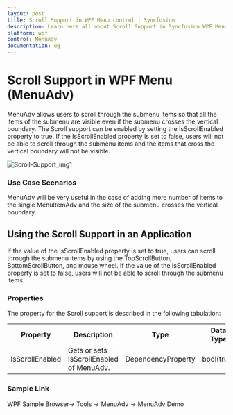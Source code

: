 ```yaml
---
layout: post
title: Scroll Support in WPF Menu control | Syncfusion
description: Learn here all about Scroll Support in Syncfusion WPF Menu (MenuAdv) control, its elements and more details.
platform: wpf
control: MenuAdv
documentation: ug
---
```


# Scroll Support in WPF Menu (MenuAdv)

MenuAdv allows users to scroll through the submenu items so that all the items of the submenu are visible even if the submenu crosses the vertical boundary. The Scroll support can be enabled by setting the IsScrollEnabled property to true. If the IsScrollEnabled property is set to false, users will not be able to scroll through the submenu items and the items that cross the vertical boundary will not be visible.

![Scroll-Support_img1](Scroll-Support_images/Scroll-Support_img1.png)

### Use Case Scenarios

MenuAdv will be very useful in the case of adding more number of items to the single MenuItemAdv and the size of the submenu crosses the vertical boundary.

## Using the Scroll Support in an Application

If the value of the IsScrollEnabled property is set to true, users can scroll through the submenu items by using the TopScrollButton, BottomScrollButton, and  mouse wheel. If the value of the IsScrollEnabled property is set to false, users will not be able to scroll through the submenu items.

### Properties

The property for the Scroll support is described in the following tabulation:


<table>
<tr>
<th>
Property </th><th>
Description </th><th>
Type </th><th>
Data Type </th></tr>
<tr>
<td>
IsScrollEnabled</td><td>
Gets or sets IsScrollEnabled of MenuAdv.</td><td>
DependencyProperty</td><td>
bool(true)</td></tr>
</table>

### Sample Link

WPF Sample Browser-> Tools -> MenuAdv -> MenuAdv Demo

